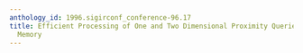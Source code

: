 ```yaml
---
anthology_id: 1996.sigirconf_conference-96.17
title: Efficient Processing of One and Two Dimensional Proximity Queries in Associative
  Memory
---
```

